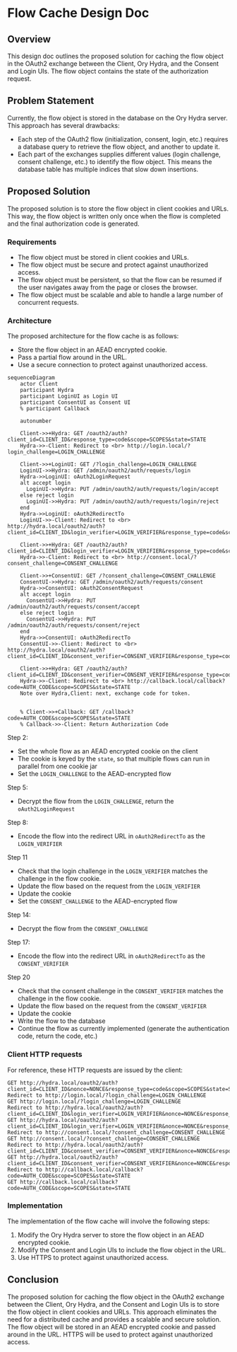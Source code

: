 # Flow Cache Design Doc

## Overview

This design doc outlines the proposed solution for caching the flow object in
the OAuth2 exchange between the Client, Ory Hydra, and the Consent and Login
UIs. The flow object contains the state of the authorization request.

## Problem Statement

Currently, the flow object is stored in the database on the Ory Hydra server.
This approach has several drawbacks:

- Each step of the OAuth2 flow (initialization, consent, login, etc.) requires a
  database query to retrieve the flow object, and another to update it.
- Each part of the exchanges supplies different values (login challenge, consent
  challenge, etc.) to identify the flow object. This means the database table
  has multiple indices that slow down insertions.

## Proposed Solution

The proposed solution is to store the flow object in client cookies and URLs.
This way, the flow object is written only once when the flow is completed and
the final authorization code is generated.

### Requirements

- The flow object must be stored in client cookies and URLs.
- The flow object must be secure and protect against unauthorized access.
- The flow object must be persistent, so that the flow can be resumed if the
  user navigates away from the page or closes the browser.
- The flow object must be scalable and able to handle a large number of
  concurrent requests.

### Architecture

The proposed architecture for the flow cache is as follows:

- Store the flow object in an AEAD encrypted cookie.
- Pass a partial flow around in the URL.
- Use a secure connection to protect against unauthorized access.

```mermaid
sequenceDiagram
    actor Client
    participant Hydra
    participant LoginUI as Login UI
    participant ConsentUI as Consent UI
    % participant Callback

    autonumber

    Client->>+Hydra: GET /oauth2/auth?client_id=CLIENT_ID&response_type=code&scope=SCOPES&state=STATE
    Hydra->>-Client: Redirect to <br> http://login.local/?login_challenge=LOGIN_CHALLENGE

    Client->>+LoginUI: GET /?login_challenge=LOGIN_CHALLENGE
    LoginUI->>Hydra: GET /admin/oauth2/auth/requests/login
    Hydra->>LoginUI: oAuth2LoginRequest
    alt accept login
      LoginUI->>Hydra: PUT /admin/oauth2/auth/requests/login/accept
    else reject login
      LoginUI->>Hydra: PUT /admin/oauth2/auth/requests/login/reject
    end
    Hydra->>LoginUI: oAuth2RedirectTo
    LoginUI->>-Client: Redirect to <br> http://hydra.local/oauth2/auth?client_id=CLIENT_ID&login_verifier=LOGIN_VERIFIER&response_type=code&scope=SCOPES&state=STATE

    Client->>+Hydra: GET /oauth2/auth?client_id=CLIENT_ID&login_verifier=LOGIN_VERIFIER&response_type=code&scope=SCOPES&state=STATE
    Hydra->>-Client: Redirect to <br> http://consent.local/?consent_challenge=CONSENT_CHALLENGE

    Client->>+ConsentUI: GET /?consent_challenge=CONSENT_CHALLENGE
    ConsentUI->>Hydra: GET /admin/oauth2/auth/requests/consent
    Hydra->>ConsentUI: oAuth2ConsentRequest
    alt accept login
      ConsentUI->>Hydra: PUT /admin/oauth2/auth/requests/consent/accept
    else reject login
      ConsentUI->>Hydra: PUT /admin/oauth2/auth/requests/consent/reject
    end
    Hydra->>ConsentUI: oAuth2RedirectTo
    ConsentUI->>-Client: Redirect to <br> http://hydra.local/oauth2/auth?client_id=CLIENT_ID&consent_verifier=CONSENT_VERIFIER&response_type=code&scope=SCOPES&state=STATE

    Client->>+Hydra: GET /oauth2/auth?client_id=CLIENT_ID&consent_verifier=CONSENT_VERIFIER&response_type=code&scope=SCOPES&state=STATE
    Hydra->>-Client: Redirect to <br> http://callback.local/callback?code=AUTH_CODE&scope=SCOPES&state=STATE
    Note over Hydra,Client: next, exchange code for token.


    % Client->>+Callback: GET /callback?code=AUTH_CODE&scope=SCOPES&state=STATE
    % Callback->>-Client: Return Authorization Code
```

Step 2:

- Set the whole flow as an AEAD encrypted cookie on the client
- The cookie is keyed by the `state`, so that multiple flows can run in parallel
  from one cookie jar
- Set the `LOGIN_CHALLENGE` to the AEAD-encrypted flow

Step 5:

- Decrypt the flow from the `LOGIN_CHALLENGE`, return the `oAuth2LoginRequest`

Step 8:

- Encode the flow into the redirect URL in `oAuth2RedirectTo` as the
  `LOGIN_VERIFIER`

Step 11

- Check that the login challenge in the `LOGIN_VERIFIER` matches the challenge
  in the flow cookie.
- Update the flow based on the request from the `LOGIN_VERIFIER`
- Update the cookie
- Set the `CONSENT_CHALLENGE` to the AEAD-encrypted flow

Step 14:

- Decrypt the flow from the `CONSENT_CHALLENGE`

Step 17:

- Encode the flow into the redirect URL in `oAuth2RedirectTo` as the
  `CONSENT_VERIFIER`

Step 20

- Check that the consent challenge in the `CONSENT_VERIFIER` matches the
  challenge in the flow cookie.
- Update the flow based on the request from the `CONSENT_VERIFIER`
- Update the cookie
- Write the flow to the database
- Continue the flow as currently implemented (generate the authentication code,
  return the code, etc.)

### Client HTTP requests

For reference, these HTTP requests are issued by the client:

```
GET http://hydra.local/oauth2/auth?client_id=CLIENT_ID&nonce=NONCE&response_type=code&scope=SCOPES&state=STATE
Redirect to http://login.local/?login_challenge=LOGIN_CHALLENGE
GET http://login.local/?login_challenge=LOGIN_CHALLENGE
Redirect to http://hydra.local/oauth2/auth?client_id=CLIENT_ID&login_verifier=LOGIN_VERIFIER&nonce=NONCE&response_type=code&scope=SCOPES&state=STATE
GET http://hydra.local/oauth2/auth?client_id=CLIENT_ID&login_verifier=LOGIN_VERIFIER&nonce=NONCE&response_type=code&scope=SCOPES&state=STATE
Redirect to http://consent.local/?consent_challenge=CONSENT_CHALLENGE
GET http://consent.local/?consent_challenge=CONSENT_CHALLENGE
Redirect to http://hydra.local/oauth2/auth?client_id=CLIENT_ID&consent_verifier=CONSENT_VERIFIER&nonce=NONCE&response_type=code&scope=SCOPES&state=STATE
GET http://hydra.local/oauth2/auth?client_id=CLIENT_ID&consent_verifier=CONSENT_VERIFIER&nonce=NONCE&response_type=code&scope=SCOPES&state=STATE
Redirect to http://callback.local/callback?code=AUTH_CODE&scope=SCOPES&state=STATE
GET http://callback.local/callback?code=AUTH_CODE&scope=SCOPES&state=STATE
```

### Implementation

The implementation of the flow cache will involve the following steps:

1. Modify the Ory Hydra server to store the flow object in an AEAD encrypted
   cookie.
2. Modify the Consent and Login UIs to include the flow object in the URL.
3. Use HTTPS to protect against unauthorized access.

## Conclusion

The proposed solution for caching the flow object in the OAuth2 exchange between
the Client, Ory Hydra, and the Consent and Login UIs is to store the flow object
in client cookies and URLs. This approach eliminates the need for a distributed
cache and provides a scalable and secure solution. The flow object will be
stored in an AEAD encrypted cookie and passed around in the URL. HTTPS will be
used to protect against unauthorized access.
